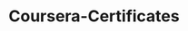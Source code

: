 # Coursera-Certificates
<object data="https://github.com/Lak2k1/Coursera-Certificates/blob/main/IBM.pdf" type="application/pdf" width="700px" height="700px">
    <embed src="https://github.com/Lak2k1/Coursera-Certificates/blob/main/IBM.pdf">
</object>
